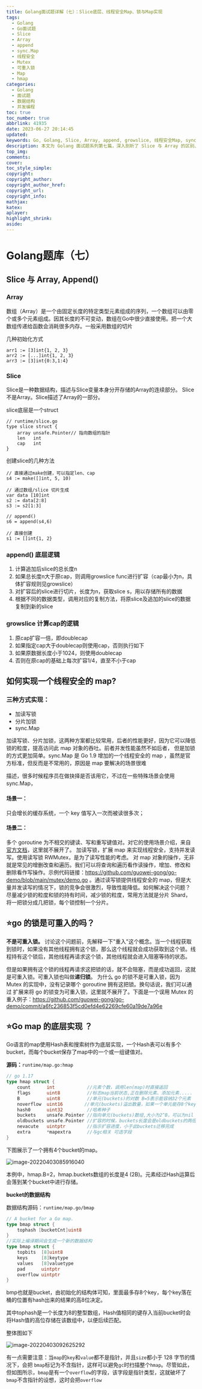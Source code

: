 ```yaml
---
title: Golang面试题详解（七）：Slice底层、线程安全Map、锁与Map实现
tags:
  - Golang
  - Go面试题
  - Slice
  - Array
  - append
  - sync.Map
  - 线程安全
  - Mutex
  - 可重入锁
  - Map
  - hmap
categories:
  - Golang
  - 面试题
  - 数据结构
  - 并发编程
toc: true
toc_number: true
abbrlink: 41935
date: 2023-06-27 20:14:45
updated:
keywords: Go, Golang, Slice, Array, append, growslice, 线程安全Map, sync.Map, RWMutex, 可重入锁, map, hmap, bmap, Go面试题, 数据结构
description: 本文为 Golang 面试题系列第七篇，深入剖析了 Slice 与 Array 的区别、append 及 growslice 的底层扩容逻辑。探讨了实现线程安全 map 的三种方式（读写锁、分片加锁、sync.Map），并解释了 Go 的 Mutex 为何不是可重入锁，最后详细图解了 Go map 的 hmap 和 bmap 底层实现原理。
top_img:
comments:
cover:
toc_style_simple:
copyright:
copyright_author:
copyright_author_href:
copyright_url:
copyright_info:
mathjax:
katex:
aplayer:
highlight_shrink:
aside:
---
```


# Golang题库（七）

## Slice 与 Array, Append()

### **Array**

数组（Array）是一个由固定长度的特定类型元素组成的序列，一个数组可以由零个或多个元素组成。因其长度的不可变动，数组在Go中很少直接使用。把一个大数组传递给函数会消耗很多内存。一般采用数组的切片

几种初始化方式

```
arr1 := [3]int{1, 2, 3}
arr2 := [...]int{1, 2, 3}
arr3 := [3]int{0:3,1:4}
```

### **Slice**

Slice是一种数据结构，描述与Slice变量本身分开存储的Array的连续部分。 Slice不是Array。Slice描述了Array的一部分。

slice底层是一个struct

```
// runtime/slice.go
type slice struct {
    array unsafe.Pointer// 指向数组的指针
    len   int
    cap   int
}
```

创建slice的几种方法

```
// 直接通过make创建，可以指定len、cap
s4 := make([]int, 5, 10)

// 通过数组/slice 切片生成
var data [10]int
s2 := data[2:8]
s3 := s2[1:3]

// append()
s6 = append(s4,6)

// 直接创建
s1 := []int{1, 2}
```

### **append() 底层逻辑**

1. 计算追加后slice的总长度n
2. 如果总长度n大于原cap，则调用growslice func进行扩容（cap最小为n，具体扩容规则见growslice）
3. 对扩容后的slice进行切片，长度为n，获取slice s，用以存储所有的数据
4. 根据不同的数据类型，调用对应的复制方法，将原slice及追加的slice的数据复制到新的slice

### **growslice 计算cap的逻辑**

1. 原cap扩容一倍，即doublecap
2. 如果指定cap大于doublecap则使用cap，否则执行如下
3. 如果原数据长度小于1024，则使用doublecap
4. 否则在原cap的基础上每次扩容1/4，直至不小于cap

## 如何实现一个线程安全的 map?

### **三种方式实现**：

- 加读写锁
- 分片加锁
- sync.Map

加读写锁、分片加锁，这两种方案都比较常用，后者的性能更好，因为它可以降低锁的粒度，提高访问此 map 对象的吞吐。前者并发性能虽然不如后者，
但是加锁的方式更加简单。sync.Map 是 Go 1.9 增加的一个线程安全的 map ，虽然是官方标准，但反而是不常用的，原因是 map 要解决的场景很难

描述，很多时候程序员在做抉择是否该用它，不过在一些特殊场景会使用 sync.Map，

#### 场景一：

只会增长的缓存系统，一个 key 值写入一次而被读很多次；

#### 场景二：

多个 goroutine 为不相交的键读、写和重写键值对。对它的使用场景介绍，来自[官方文档](https://golang.org/pkg/sync/#Map)，这里就不展开了。
加读写锁，扩展 map 来实现线程安全，支持并发读写。使用读写锁 RWMutex，是为了读写性能的考虑。
对 map 对象的操作，无非就是常见的增删改查和遍历。我们可以将查询和遍历看作读操作，增加、修改和
删除看作写操作。示例代码链接：https://github.com/guowei-gong/go-demo/blob/main/mutex/demo.go
。通过读写锁提供线程安全的 map，但是大量并发读写的情况下，锁的竞争会很激烈，导致性能降低。如何解决这个问题？
尽量减少锁的粒度和锁的持有时间，减少锁的粒度，常用方法就是分片 Shard，将一把锁分成几把锁，每个锁控制一个分片。

## ⭐go 的锁是可重入的吗？

**不是可重入锁。**
讨论这个问题前，先解释一下"重入"这个概念。当一个线程获取到锁时，如果没有其他线程拥有这个锁，那么这个线程就会成功获取到这个锁。线程持有这个锁后，其他线程再请求这个锁，其他线程就会进入阻塞等待的状态。

但是如果拥有这个锁的线程再请求这把锁的话，就不会阻塞，而是成功返回，这就是可重入锁。可重入锁也叫做**递归锁**。
为什么 go 的锁不是可重入锁，因为 Mutex 的实现中，没有记录哪个 goroutine 拥有这把锁。换句话说，我们可以通过
扩展来将 go 的锁变为可重入锁，这里就不展开了。下面是一个误用 Mutex 的重入例子：https://github.com/guowei-gong/go-demo/commit/a6fc236853f5cd0efd4e62269cfe60a19de7a96e

## ⭐Go map 的底层实现 ？

Go语言的map使用Hash表和搜索树作为底层实现，一个Hash表可以有多个bucket，而每个bucket保存了map中的一个或一组键值对。

**源码：**`runtime/map.go:hmap`

```go
// go 1.17
type hmap struct {
    count      int            //元素个数，调用len(map)时直接返回
    flags      uint8          //标志map当前状态,正在删除元素、添加元素.....
    B          uint8          //单元(buckets)的对数 B=5表示能容纳32个元素
    noverflow  uint16        //单元(buckets)溢出数量，如果一个单元能存8个key，此时存储了9个，溢出了，就需要再增加一个单元
    hash0      uint32         //哈希种子
    buckets    unsafe.Pointer //指向单元(buckets)数组,大小为2^B，可以为nil
    oldbuckets unsafe.Pointer //扩容的时候，buckets长度会是oldbuckets的两倍
    nevacute   uintptr        //指示扩容进度，小于此buckets迁移完成
    extra      *mapextra      //与gc相关 可选字段
}
```

下图展示了一个拥有4个bucket的map。

![image-20220403085916040](https://image-1302243118.cos.ap-beijing.myqcloud.com/img/image-20220403085916040.png)

本例中，hmap.B=2，hmap.buckets数组的长度是4 (2B)。元素经过Hash运算后会落到某个bucket中进行存储。

**bucket的数据结构**

数据结构源码：`runtime/map.go/bmap`

```go
// A bucket for a Go map.
type bmap struct {
	tophash [bucketCnt]uint8
}
//实际上编译期间会生成一个新的数据结构
type bmap struct {
    topbits  [8]uint8
    keys     [8]keytype
    values   [8]valuetype
    pad      uintptr
    overflow uintptr
}
```

bmp也就是bucket，由初始化的结构体可知，里面最多存8个key，每个key落在桶的位置有hash出来的结果的高8位决定。

其中tophash是一个长度为8的整型数组，Hash值相同的键存入当前bucket时会将Hash值的高位存储在该数组中，以便后续匹配。

整体图如下

![image-20220403092625292](https://image-1302243118.cos.ap-beijing.myqcloud.com/img/image-20220403092625292.png)

有一点需要注意：当`map`的`key`和`value`都不是指针，并且`size`都小于 128 字节的情况下，会把 `bmap`标记为不含指针，这样可以避免`gc`时扫描整个`hmap`。尽管如此，但如图所示，`bmap`是有一个`overflow`的字段，该字段是指针类型，这就破坏了`bmap`不含指针的设想，这时会把`overflow`